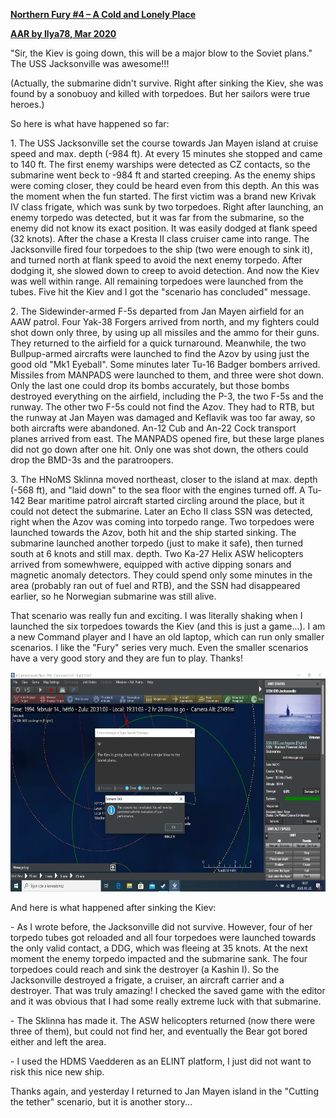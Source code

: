 **<u>Northern Fury \#4 – A Cold and Lonely Place</u>**

**<u>AAR by Ilya78, Mar 2020</u>**

"Sir, the Kiev is going down, this will be a major blow to the Soviet
plans." The USS Jacksonville was awesome!!!

(Actually, the submarine didn't survive. Right after sinking the Kiev,
she was found by a sonobuoy and killed with torpedoes. But her sailors
were true heroes.)

So here is what have happened so far:

1\. The USS Jacksonville set the course towards Jan Mayen island at
cruise speed and max. depth (-984 ft). At every 15 minutes she stopped
and came to 140 ft. The first enemy warships were detected as CZ
contacts, so the submarine went beck to -984 ft and started creeping. As
the enemy ships were coming closer, they could be heard even from this
depth. An this was the moment when the fun started. The first victim was
a brand new Krivak IV class frigate, which was sunk by two torpedoes.
Right after launching, an enemy torpedo was detected, but it was far
from the submarine, so the enemy did not know its exact position. It was
easily dodged at flank speed (32 knots). After the chase a Kresta II
class cruiser came into range. The Jacksonville fired four torpedoes to
the ship (two were enough to sink it), and turned north at flank speed
to avoid the next enemy torpedo. After dodging it, she slowed down to
creep to avoid detection. And now the Kiev was well within range. All
remaining torpedoes were launched from the tubes. Five hit the Kiev and
I got the "scenario has concluded" message.

2\. The Sidewinder-armed F-5s departed from Jan Mayen airfield for an
AAW patrol. Four Yak-38 Forgers arrived from north, and my fighters
could shot down only three, by using up all missiles and the ammo for
their guns. They returned to the airfield for a quick turnaround.
Meanwhile, the two Bullpup-armed aircrafts were launched to find the
Azov by using just the good old "Mk1 Eyeball". Some minutes later Tu-16
Badger bombers arrived. Missiles from MANPADS were launched to them, and
three were shot down. Only the last one could drop its bombs accurately,
but those bombs destroyed everything on the airfield, including the P-3,
the two F-5s and the runway. The other two F-5s could not find the Azov.
They had to RTB, but the runway at Jan Mayen was damaged and Keflavik
was too far away, so both aircrafts were abandoned. An-12 Cub and An-22
Cock transport planes arrived from east. The MANPADS opened fire, but
these large planes did not go down after one hit. Only one was shot
down, the others could drop the BMD-3s and the paratroopers.

3\. The HNoMS Sklinna moved northeast, closer to the island at max.
depth (-568 ft), and "laid down" to the sea floor with the engines
turned off. A Tu-142 Bear maritime patrol aircraft started circling
around the place, but it could not detect the submarine. Later an Echo
II class SSN was detected, right when the Azov was coming into torpedo
range. Two torpedoes were launched towards the Azov, both hit and the
ship started sinking. The submarine launched another torpedo (just to
make it safe), then turned south at 6 knots and still max. depth. Two
Ka-27 Helix ASW helicopters arrived from somewhwere, equipped with
active dipping sonars and magnetic anomaly detectors. They could spend
only some minutes in the area (probably ran out of fuel and RTB), and
the SSN had disappeared earlier, so he Norwegian submarine was still
alive.

That scenario was really fun and exciting. I was literally shaking when
I launched the six torpedoes towards the Kiev (and this is just a
game...). I am a new Command player and I have an old laptop, which can
run only smaller scenarios. I like the "Fury" series very much. Even the
smaller scenarios have a very good story and they are fun to play.
Thanks!

<img src="/assets\images\aar\nf\nfpart1\nf4\nf4_i78\image1.png" style="width:6.5in;height:3.65417in" />

And here is what happened after sinking the Kiev:

\- As I wrote before, the Jacksonville did not survive. However, four of
her torpedo tubes got reloaded and all four torpedoes were launched
towards the only valid contact, a DDG, which was fleeing at 35 knots. At
the next moment the enemy torpedo impacted and the submarine sank. The
four torpedoes could reach and sink the destroyer (a Kashin I). So the
Jacksonville destroyed a frigate, a cruiser, an aircraft carrier and a
destroyer. That was truly amazing! I checked the saved game with the
editor and it was obvious that I had some really extreme luck with that
submarine.

\- The Sklinna has made it. The ASW helicopters returned (now there were
three of them), but could not find her, and eventually the Bear got
bored either and left the area.

\- I used the HDMS Vaedderen as an ELINT platform, I just did not want
to risk this nice new ship.

Thanks again, and yesterday I returned to Jan Mayen island in the
"Cutting the tether" scenario, but it is another story...

